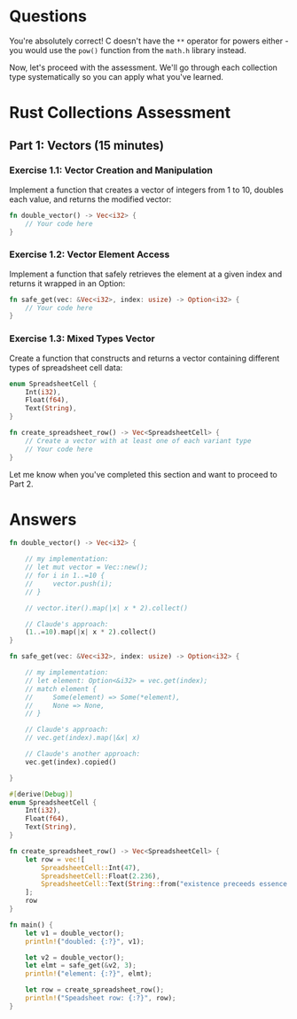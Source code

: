 # Questions

You're absolutely correct! C doesn't have the `**` operator for powers either - you would use the `pow()` function from the `math.h` library instead.

Now, let's proceed with the assessment. We'll go through each collection type systematically so you can apply what you've learned.

# Rust Collections Assessment

## Part 1: Vectors (15 minutes)

### Exercise 1.1: Vector Creation and Manipulation
Implement a function that creates a vector of integers from 1 to 10, doubles each value, and returns the modified vector:

```rust
fn double_vector() -> Vec<i32> {
    // Your code here
}
```

### Exercise 1.2: Vector Element Access
Implement a function that safely retrieves the element at a given index and returns it wrapped in an Option:

```rust
fn safe_get(vec: &Vec<i32>, index: usize) -> Option<i32> {
    // Your code here
}
```

### Exercise 1.3: Mixed Types Vector
Create a function that constructs and returns a vector containing different types of spreadsheet cell data:

```rust
enum SpreadsheetCell {
    Int(i32),
    Float(f64),
    Text(String),
}

fn create_spreadsheet_row() -> Vec<SpreadsheetCell> {
    // Create a vector with at least one of each variant type
    // Your code here
}
```

Let me know when you've completed this section and want to proceed to Part 2.


# Answers

```rust
fn double_vector() -> Vec<i32> {

    // my implementation:
    // let mut vector = Vec::new();
    // for i in 1..=10 {
    //     vector.push(i);
    // }

    // vector.iter().map(|x| x * 2).collect()

    // Claude's approach:
    (1..=10).map(|x| x * 2).collect()
}

fn safe_get(vec: &Vec<i32>, index: usize) -> Option<i32> {

    // my implementation:
    // let element: Option<&i32> = vec.get(index);
    // match element {
    //     Some(element) => Some(*element),
    //     None => None,
    // }

    // Claude's approach:
    // vec.get(index).map(|&x| x)

    // Claude's another approach:
    vec.get(index).copied()

}

#[derive(Debug)]
enum SpreadsheetCell {
    Int(i32),
    Float(f64),
    Text(String),
}

fn create_spreadsheet_row() -> Vec<SpreadsheetCell> {
    let row = vec![
        SpreadsheetCell::Int(47),
        SpreadsheetCell::Float(2.236),
        SpreadsheetCell::Text(String::from("existence preceeds essence.")),
    ];
    row
}

fn main() {
    let v1 = double_vector();
    println!("doubled: {:?}", v1);

    let v2 = double_vector();
    let elmt = safe_get(&v2, 3);
    println!("element: {:?}", elmt);

    let row = create_spreadsheet_row();
    println!("Speadsheet row: {:?}", row);
}


```

